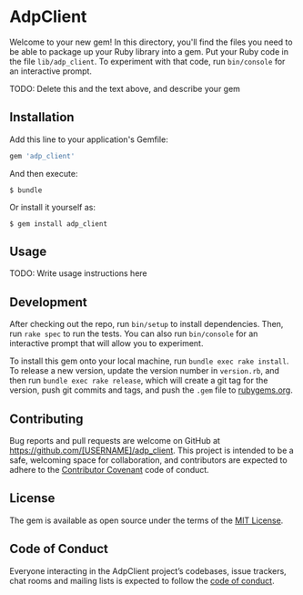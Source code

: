 # AdpClient

Welcome to your new gem! In this directory, you'll find the files you need to be able to package up your Ruby library into a gem. Put your Ruby code in the file `lib/adp_client`. To experiment with that code, run `bin/console` for an interactive prompt.

TODO: Delete this and the text above, and describe your gem

## Installation

Add this line to your application's Gemfile:

```ruby
gem 'adp_client'
```

And then execute:

    $ bundle

Or install it yourself as:

    $ gem install adp_client

## Usage

TODO: Write usage instructions here

## Development

After checking out the repo, run `bin/setup` to install dependencies. Then, run `rake spec` to run the tests. You can also run `bin/console` for an interactive prompt that will allow you to experiment.

To install this gem onto your local machine, run `bundle exec rake install`. To release a new version, update the version number in `version.rb`, and then run `bundle exec rake release`, which will create a git tag for the version, push git commits and tags, and push the `.gem` file to [rubygems.org](https://rubygems.org).

## Contributing

Bug reports and pull requests are welcome on GitHub at https://github.com/[USERNAME]/adp_client. This project is intended to be a safe, welcoming space for collaboration, and contributors are expected to adhere to the [Contributor Covenant](http://contributor-covenant.org) code of conduct.

## License

The gem is available as open source under the terms of the [MIT License](https://opensource.org/licenses/MIT).

## Code of Conduct

Everyone interacting in the AdpClient project’s codebases, issue trackers, chat rooms and mailing lists is expected to follow the [code of conduct](https://github.com/[USERNAME]/adp_client/blob/master/CODE_OF_CONDUCT.md).
